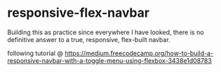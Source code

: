 # responsive-flex-navbar


Building this as practice since everywhere I have looked, there is no definitive answer to a true, responsive, flex-built navbar. 

following tutorial @ https://medium.freecodecamp.org/how-to-build-a-responsive-navbar-with-a-toggle-menu-using-flexbox-3438e1d08783
